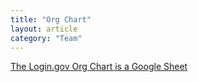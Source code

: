 ```yaml
---
title: "Org Chart"
layout: article
category: "Team"
---
```


[The Login.gov Org Chart is a Google Sheet](https://docs.google.com/spreadsheets/d/1tiTR2ohdl0NIsrF4gJjNipEZ0z0oq1pOFWYjHg8Tbi0/edit#gid=0)
